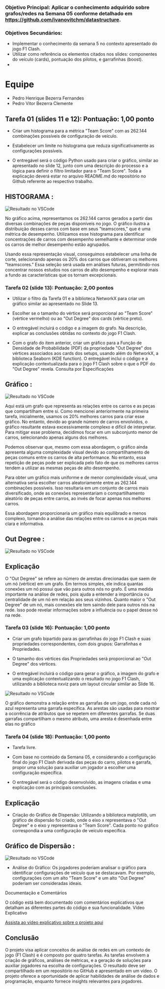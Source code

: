 ### Objetivo Principal: Aplicar o conhecimento adquirido sobre grafos/redes na Semana 05 conforme detalhado em https://github.com/ivanovitchm/datastructure.

### Objetivos Secundários:

- Implementar o conhecimento da semana 5 no contexto apresentado do jogo F1 Clash.
- Utilizar como referência os elementos citados nos slides: componentes do veículo (cards), pontuação dos pilotos, e garrafinhas (boost).
- 
# Equipe
- Pedro Henrique Bezerra Fernandes
- Pedro Vitor Bezerra Clemente
## Tarefa 01 (slides 11 e 12): Pontuação: 1,00 ponto

- Criar um histograma para a métrica "Team Score" com as 262.144 combinações possíveis de configuração de veículo.

- Estabelecer um limite no histograma que reduza significativamente as configurações possíveis.

- O entregável será o código Python usado para criar o gráfico, similar ao apresentado no slide 12, junto com uma descrição do processo e a lógica para definir o filtro limitador para o "Team Score". Toda a explicação deverá estar no arquivo README.md do repositório no Github referente ao respectivo trabalho.
## HISTOGRAMA : ##
![Resultado no VSCode](https://github.com/Pedro1p0/F1-Clash-Data-analysis/blob/main/histograma_team_scores.png)

No gráfico acima, representamos os 262.144 carros gerados a partir das diversas combinações de peças disponíveis no jogo. O gráfico ilustra a distribuição desses carros com base em seus "teamscores," que é uma métrica de desempenho. Utilizamos esse histograma para identificar concentrações de carros com desempenho semelhante e determinar onde os carros de melhor desempenho estão agrupados.

Usando essa representação visual, conseguimos estabelecer uma linha de corte, selecionando apenas os 20% dos carros que obtiveram os melhores "teamscores." Essa seleção será usada em análises futuras, permitindo-nos concentrar nossos estudos nos carros de alto desempenho e explorar mais a fundo as características que os tornam excepcionais.
### Tarefa 02 (slide 13): Pontuação: 2,00 pontos

- Utilizar o filtro da Tarefa 01 e a biblioteca NetworkX para criar um gráfico similar ao apresentado no Slide 13.

- Escolher se o tamanho do vértice será proporcional ao "Team Score" (vértice vermelho) ou ao "Out Degree" dos cards (vértice preto).

- O entregável incluirá o código e a imagem do grafo. Na descrição, explicar as conclusões obtidas no contexto do jogo F1 Clash.

- Com o grafo do item anterior, criar um gráfico para a Função de Densidade de Probabilidade (PDF) da propriedade "Out Degree" dos vértices associados aos cards dos setups, usando além do NetworkX, a biblioteca Seaborn (KDE function). O entregável inclui o código e a explicação contextualizada para o jogo F1 Clash sobre o que o PDF do "Out Degree" revela.
Consulta por Especificações

## Gráfico : ##
![Resultado no VSCode](https://github.com/Pedro1p0/F1-Clash-Data-analysis/blob/main/grafo.png)

Aqui está um grafo que representa as relações entre os carros e as peças que compartilham entre si. Como mencionei anteriormente na primeira tarefa, inicialmente, usamos os 20% melhores carros para criar esse gráfico. No entanto, devido ao grande número de carros envolvidos, o gráfico resultante estava excessivamente complexo e difícil de interpretar. Para mitigar esse problema, decidimos focar em um subconjunto menor de carros, selecionando apenas alguns dos melhores.

Podemos observar que, mesmo com essa abordagem, o gráfico ainda apresenta alguma complexidade visual devido ao compartilhamento de peças comuns entre os carros de alta performance. No entanto, essa repetição de peças pode ser explicada pelo fato de que os melhores carros tendem a utilizar as mesmas peças de alto desempenho.

Para obter um gráfico mais uniforme e de menor complexidade visual, uma alternativa seria escolher carros aleatoriamente entre as 262.144 combinações possíveis. Isso resultaria em um conjunto de carros mais diversificado, onde as conexões representariam o compartilhamento aleatório de peças entre carros, ao invés de focar apenas nos melhores carros.

Essa abordagem proporcionaria um gráfico mais equilibrado e menos complexo, tornando a análise das relações entre os carros e as peças mais clara e informativa.

## Out Degree : ##
![Resultado no VSCode](https://github.com/Pedro1p0/F1-Clash-Data-analysis/blob/main/out_degree_pdf.png)

## Explicação ##
O "Out Degree" se refere ao número de arestas direcionadas que saem de um nó (vértice) em um grafo. Em termos simples, ele indica quantas conexões um nó possui que vão para outros nós no grafo. É uma medida importante na análise de redes, pois ajuda a entender a importância ou centralidade de um nó em relação aos seus vizinhos. Quanto maior o "Out Degree" de um nó, mais conexões ele tem saindo dele para outros nós na rede. Isso pode revelar informações sobre a influência ou o papel desse nó na rede.

### Tarefa 03 (slide 16): Pontuação: 1,00 ponto
- Criar um grafo bipartido para as garrafinhas do jogo F1 Clash e suas propriedades correspondentes, com dois grupos: Garrafinhas e Propriedades.

- O tamanho dos vértices das Propriedades será proporcional ao "Out Degree" dos vértices.

- O entregável incluirá o código para gerar o gráfico, a imagem do grafo e uma explicação contextualizando o resultado no jogo F1 Clash, utilizando a biblioteca nxviz para um layout circular similar ao Slide 16.
  
![Resultado no VSCode](https://github.com/Pedro1p0/F1-Clash-Data-analysis/blob/main/grafo_circos.png)

O gráfico demonstra a relação entre as garrafas de um jogo, onde cada nó azul representa uma garrafa específica. As arestas são usadas para mostrar a ocorrência de atributos que se repetem em diferentes garrafas. Se duas garrafas compartilham o mesmo atributo, uma aresta é desenhada entre elas no gráfico

### Tarefa 04 (slide 18): Pontuação: 1,00 ponto

- Tarefa livre.

- Com base no conteúdo da Semana 05, e considerando a configuração final do jogo F1 Clash derivada das peças do carro, pilotos e garrafa, propor uma solução para auxiliar um jogador a escolher uma configuração específica.

- O entregável será o código desenvolvido, as imagens criadas e uma explicação com as principais conclusões.

## Explicação ##

- Criação do Gráfico de Dispersão: Utilizando a biblioteca matplotlib, um gráfico de dispersão foi criado, onde o eixo x representava o "Out Degree" e o eixo y representava o "Team Score". Cada ponto no gráfico correspondia a uma configuração de veículo específica.
  
## Gráfico de Dispersão : ##
![Resultado no VSCode](https://github.com/Pedro1p0/F1-Clash-Data-analysis/blob/main/team_score_vs_out_degree.png)

- Análise do Gráfico: Os jogadores poderiam analisar o gráfico para identificar configurações de veículo que se destacavam. Por exemplo, configurações com um alto "Team Score" e um alto "Out Degree" poderiam ser consideradas ideais.

Documentação e Comentários

O código está bem documentado com comentários explicativos que detalham as diferentes partes do código e sua funcionalidade.
Vídeo Explicativo

[Assista ao vídeo explicativo sobre o projeto aqui](https://drive.google.com/file/d/1upZTB2wRNxkudQLEfQWxQyKZCBMNlUXK/view?usp=sharing)

## Conclusão ##
O projeto visa aplicar conceitos de análise de redes em um contexto de jogo (F1 Clash) e é composto por quatro tarefas. As tarefas envolvem a criação de gráficos, análises de métricas, e a geração de soluções para auxiliar jogadores na escolha de configurações. O resultado deve ser compartilhado em um repositório no GitHub e apresentado em um vídeo. O projeto oferece a oportunidade de aplicar habilidades de análise de dados e programação, enquanto fornece insights relevantes para jogadores.


